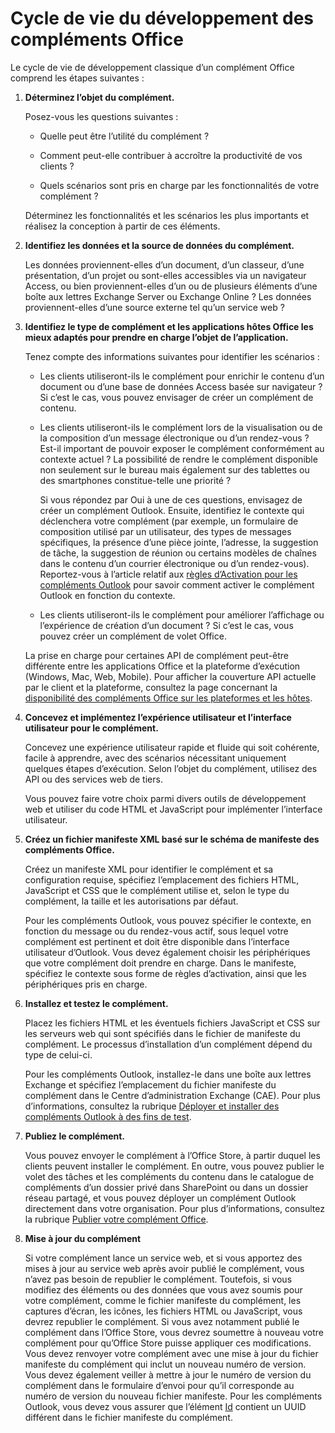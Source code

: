 
# Cycle de vie du développement des compléments Office


Le cycle de vie de développement classique d’un complément Office comprend les étapes suivantes :


1.  **Déterminez l’objet du complément.**
    
    Posez-vous les questions suivantes :
    
      - Quelle peut être l’utilité du complément ? 
    
      - Comment peut-elle contribuer à accroître la productivité de vos clients ?
    
      - Quels scénarios sont pris en charge par les fonctionnalités de votre complément ?
    

    Déterminez les fonctionnalités et les scénarios les plus importants et réalisez la conception à partir de ces éléments. 
    
2.  **Identifiez les données et la source de données du complément.**
    
    Les données proviennent-elles d’un document, d’un classeur, d’une présentation, d’un projet ou sont-elles accessibles via un navigateur Access, ou bien proviennent-elles d’un ou de plusieurs éléments d’une boîte aux lettres Exchange Server ou Exchange Online ? Les données proviennent-elles d’une source externe tel qu’un service web ?
    
3.  **Identifiez le type de complément et les applications hôtes Office les mieux adaptés pour prendre en charge l’objet de l’application.**
    
    Tenez compte des informations suivantes pour identifier les scénarios :
    
    - Les clients utiliseront-ils le complément pour enrichir le contenu d’un document ou d’une base de données Access basée sur navigateur ? Si c’est le cas, vous pouvez envisager de créer un complément de contenu. 
    
    - Les clients utiliseront-ils le complément lors de la visualisation ou de la composition d’un message électronique ou d’un rendez-vous ? Est-il important de pouvoir exposer le complément conformément au contexte actuel ? La possibilité de rendre le complément disponible non seulement sur le bureau mais également sur des tablettes ou des smartphones constitue-telle une priorité ?
    
        Si vous répondez par Oui à une de ces questions, envisagez de créer un complément Outlook. Ensuite, identifiez le contexte qui déclenchera votre complément (par exemple, un formulaire de composition utilisé par un utilisateur, des types de messages spécifiques, la présence d’une pièce jointe, l’adresse, la suggestion de tâche, la suggestion de réunion ou certains modèles de chaînes dans le contenu d’un courrier électronique ou d’un rendez-vous). Reportez-vous à l’article relatif aux [règles d’Activation pour les compléments Outlook](../outlook/manifests/activation-rules.md) pour savoir comment activer le complément Outlook en fonction du contexte.
    
    - Les clients utiliseront-ils le complément pour améliorer l’affichage ou l’expérience de création d’un document ? Si c’est le cas, vous pouvez créer un complément de volet Office. 

    La prise en charge pour certaines API de complément peut-être différente entre les applications Office et la plateforme d’exécution (Windows, Mac, Web, Mobile). Pour afficher la couverture API actuelle par le client et la plateforme, consultez la page concernant la [disponibilité des compléments Office sur les plateformes et les hôtes](https://dev.office.com/add-in-availability).  
    
4.  **Concevez et implémentez l’expérience utilisateur et l’interface utilisateur pour le complément.**
    
    Concevez une expérience utilisateur rapide et fluide qui soit cohérente, facile à apprendre, avec des scénarios nécessitant uniquement quelques étapes d’exécution. Selon l’objet du complément, utilisez des API ou des services web de tiers.
    
    Vous pouvez faire votre choix parmi divers outils de développement web et utiliser du code HTML et JavaScript pour implémenter l’interface utilisateur.
    
5.  **Créez un fichier manifeste XML basé sur le schéma de manifeste des compléments Office.**
    
    Créez un manifeste XML pour identifier le complément et sa configuration requise, spécifiez l’emplacement des fichiers HTML, JavaScript et CSS que le complément utilise et, selon le type du complément, la taille et les autorisations par défaut.
    
    Pour les compléments Outlook, vous pouvez spécifier le contexte, en fonction du message ou du rendez-vous actif, sous lequel votre complément est pertinent et doit être disponible dans l’interface utilisateur d’Outlook. Vous devez également choisir les périphériques que votre complément doit prendre en charge. Dans le manifeste, spécifiez le contexte sous forme de règles d’activation, ainsi que les périphériques pris en charge.
    
6.  **Installez et testez le complément.**
    
    Placez les fichiers HTML et les éventuels fichiers JavaScript et CSS sur les serveurs web qui sont spécifiés dans le fichier de manifeste du complément. Le processus d’installation d’un complément dépend du type de celui-ci.
    
    Pour les compléments Outlook, installez-le dans une boîte aux lettres Exchange et spécifiez l’emplacement du fichier manifeste du complément dans le Centre d’administration Exchange (CAE). Pour plus d’informations, consultez la rubrique [Déployer et installer des compléments Outlook à des fins de test](../outlook/testing-and-tips.md).
    
7.  **Publiez le complément.**
    
    Vous pouvez envoyer le complément à l’Office Store, à partir duquel les clients peuvent installer le complément. En outre, vous pouvez publier le volet des tâches et les compléments du contenu dans le catalogue de compléments d’un dossier privé dans SharePoint ou dans un dossier réseau partagé, et vous pouvez déployer un complément Outlook directement dans votre organisation. Pour plus d’informations, consultez la rubrique [Publier votre complément Office](../publish/publish.md).
    
8.  **Mise à jour du complément**
    
    Si votre complément lance un service web, et si vous apportez des mises à jour au service web après avoir publié le complément, vous n’avez pas besoin de republier le complément. Toutefois, si vous modifiez des éléments ou des données que vous avez soumis pour votre complément, comme le fichier manifeste du complément, les captures d’écran, les icônes, les fichiers HTML ou JavaScript, vous devrez republier le complément. Si vous avez notamment publié le complément dans l’Office Store, vous devrez soumettre à nouveau votre complément pour qu’Office Store puisse appliquer ces modifications. Vous devez renvoyer votre complément avec une mise à jour du fichier manifeste du complément qui inclut un nouveau numéro de version. Vous devez également veiller à mettre à jour le numéro de version du complément dans le formulaire d’envoi pour qu’il corresponde au numéro de version du nouveau fichier manifeste. Pour les compléments Outlook, vous devez vous assurer que l’élément [Id](../../reference/manifest/id.md) contient un UUID différent dans le fichier manifeste du complément.
    
